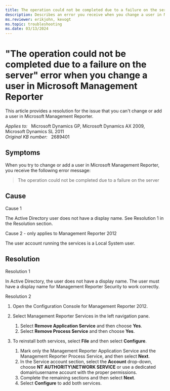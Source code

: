 ```yaml
---
title: The operation could not be completed due to a failure on the server error when changing a user
description: Describes an error you receive when you change a user in Microsoft Management Reporter. Provides a resolution.
ms.reviewer: erikjohn, kevogt
ms.topic: troubleshooting
ms.date: 03/13/2024
---
```

# "The operation could not be completed due to a failure on the server" error when you change a user in Microsoft Management Reporter

This article provides a resolution for the issue that you can't change or add a user in Microsoft Management Reporter.

_Applies to:_ &nbsp; Microsoft Dynamics GP, Microsoft Dynamics AX 2009, Microsoft Dynamics SL 2011  
_Original KB number:_ &nbsp; 2689401

## Symptoms

When you try to change or add a user in Microsoft Management Reporter, you receive the following error message:

> The operation could not be completed due to a failure on the server

## Cause

Cause 1

The Active Directory user does not have a display name. See Resolution 1 in the Resolution section.

Cause 2 - only applies to Management Reporter 2012

The user account running the services is a Local System user.

## Resolution

Resolution 1

In Active Directory, the user does not have a display name. The user must have a display name for Management Reporter Security to work correctly.

Resolution 2

1. Open the Configuration Console for Management Reporter 2012.

2. Select Management Reporter Services in the left navigation pane.

    1. Select **Remove Application Service** and then choose **Yes**.
    2. Select **Remove Process Service** and then choose **Yes**.

3. To reinstall both services, select **File** and then select **Configure**.

    1. Mark only the Management Reporter Application Service and the Management Reporter Process Service, and then select **Next**.
    2. In the Service account section, select the **Account** drop-down, choose **NT AUTHORITY\NETWORK SERVICE** or use a dedicated domain\username account with the proper permissions.
    3. Complete the remaining sections and then select **Next**.
    4. Select **Configure** to add both services.
